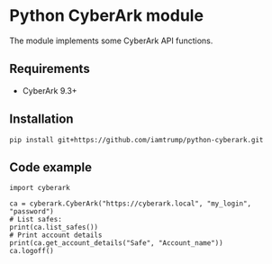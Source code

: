# Python CyberArk module
The module implements some CyberArk API functions.
## Requirements
* CyberArk 9.3+
## Installation
```
pip install git+https://github.com/iamtrump/python-cyberark.git
```
## Code example
```
import cyberark

ca = cyberark.CyberArk("https://cyberark.local", "my_login", "password")
# List safes:
print(ca.list_safes())
# Print account details
print(ca.get_account_details("Safe", "Account_name"))
ca.logoff()
```
